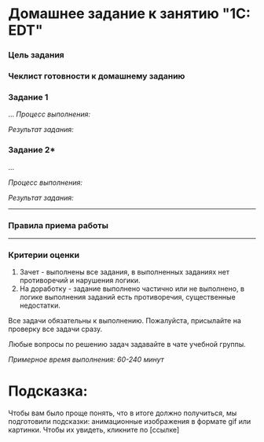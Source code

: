 # Домашнее задание к занятию "1C: EDT"


### Цель задания


### Чеклист готовности к домашнему заданию



### Задание 1

...
*Процесс выполнения:* 

*Результат задания:* 

### Задание 2*

...

*Процесс выполнения:* 

*Результат задания:* 

------

### Правила приема работы



------


### Критерии оценки

1. Зачет - выполнены все задания, в выполненных заданиях нет противоречий и нарушения логики. 
2. На доработку - задание выполнено частично или не выполнено, в логике выполнения заданий есть противоречия, существенные недостатки.

Все задачи обязательны к выполнению. Пожалуйста, присылайте на проверку все задачи сразу.

Любые вопросы по решению задач задавайте в чате учебной группы.

*Примерное время выполнения: 60-240 минут*

# Подсказка:
Чтобы вам было проще понять, что в итоге должно получиться, мы подготовили подсказки: анимационные изображения в формате gif или картинки. Чтобы их увидеть, кликните по [ссылке]

